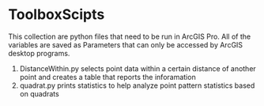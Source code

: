 # ToolboxScipts
This collection are python files that need to be run in ArcGIS Pro. All of the variables are saved as Parameters that can only be accessed by ArcGIS desktop programs.

1. DistanceWithin.py selects point data within a certain distance of another point and creates a table that reports the inforamation
2. quadrat.py prints statistics to help analyze point pattern statistics based on quadrats
